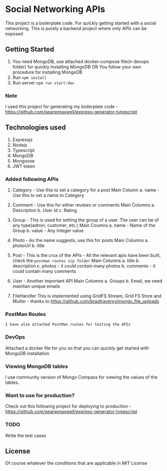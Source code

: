 # Social Networking APIs

This project is a boilerplate code. For quickly getting started with a social networking.
This is purely a backend project where only APIs can be exposed

## Getting Started
1. You need MongoDB, use attached docker-compose file(in devops folder) for quickly installing MongoDB OR
   You follow your own procedure for installing MongoDB
2. Run  `npm install`
3. Run server `npm run start:dev` 

### Note 
I used this project for generating my boilerplate code - https://github.com/seanpmaxwell/express-generator-typescript

## Technologies used

1. Expressjs
2. Nodejs
3. Typescript
4. MongoDB
5. Mongoose
6. JWT token

### Added following APIs
1. Category - Use this to set a category for a post 
    Main Column 
        a. name - Use this to set a name to Category
2. Comment - Use this for either reviews or comments 
    Main Columns 
        a. Description
        b. User Id
        c. Rating
3. Group - This is used for setting the group of a user. The user can be of any type(admin, customer, etc.)
    Main Coumns 
        a. name - Name of the Group
        b. value - Any Integer value
4. Photo - As the name suggests, use this for posts
    Main Columns 
        a. photoUrl
        b. title
5. Post - This is the crux of the APIs - All the relevant apis have been built, check the `postman routes zip folder`
    Main Columns
        a. title
        b. description
        c. photos - it could contain many photos
        b. comments - it could contain many comments

6. User - Another important API
    Main Columns 
        a. Groups
        b. Email, we need maintian unique emails 

7. FileHandler
    This is implemented using GridFS Stream, Grid FS Store and Multer - thanks to https://github.com/bradtraversy/mongo_file_uploads

### PostMan Routes
    I have also attached PostMan routes for testing the APIs

### DevOps
Attached a docker file for you so that you can quickly get started with MongoDB installation

### Viewing MongoDB tables
I use community version of Mongo Compass for viewing the values of the tables.


### Want to use for production? 
Check out this following project for deploying to production - https://github.com/seanpmaxwell/express-generator-typescript

### TODO
Write the test cases

## License 
Of course whatever the conditions that are applicable in MIT License